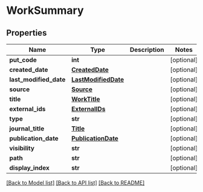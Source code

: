 # WorkSummary

## Properties
Name | Type | Description | Notes
------------ | ------------- | ------------- | -------------
**put_code** | **int** |  | [optional] 
**created_date** | [**CreatedDate**](CreatedDate.md) |  | [optional] 
**last_modified_date** | [**LastModifiedDate**](LastModifiedDate.md) |  | [optional] 
**source** | [**Source**](Source.md) |  | [optional] 
**title** | [**WorkTitle**](WorkTitle.md) |  | [optional] 
**external_ids** | [**ExternalIDs**](ExternalIDs.md) |  | [optional] 
**type** | **str** |  | [optional] 
**journal_title** | [**Title**](Title.md) |  | [optional] 
**publication_date** | [**PublicationDate**](PublicationDate.md) |  | [optional] 
**visibility** | **str** |  | [optional] 
**path** | **str** |  | [optional] 
**display_index** | **str** |  | [optional] 

[[Back to Model list]](../README.md#documentation-for-models) [[Back to API list]](../README.md#documentation-for-api-endpoints) [[Back to README]](../README.md)


